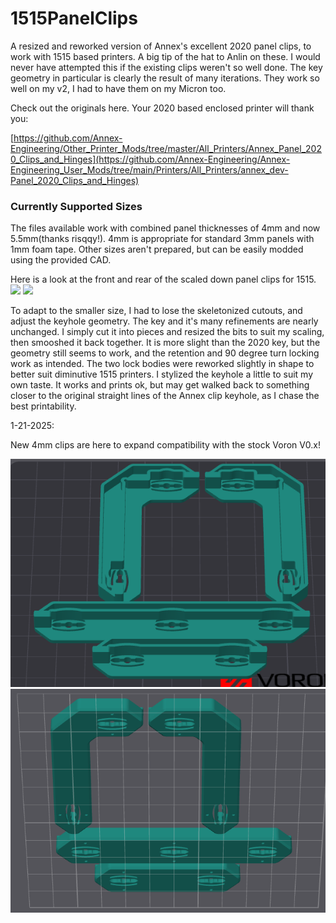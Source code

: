 # 1515PanelClips
 A resized and reworked version of Annex's excellent 2020 panel clips, to work with 1515 based printers. A big tip of the hat to Anlin on these.  I would never have attempted this if the existing clips weren't so well done. The key geometry in particular is clearly the result of many iterations.  They work so well on my v2, I had to have them on my Micron too. 

Check out the originals here.  Your 2020 based enclosed printer will thank you:

[https://github.com/Annex-Engineering/Other_Printer_Mods/tree/master/All_Printers/Annex_Panel_2020_Clips_and_Hinges](https://github.com/Annex-Engineering/Annex-Engineering_User_Mods/tree/main/Printers/All_Printers/annex_dev-Panel_2020_Clips_and_Hinges)

### Currently Supported Sizes
The files available work with combined panel thicknesses of 4mm and now 5.5mm(thanks risqqy!).  4mm is appropriate for standard 3mm panels with 1mm foam tape.  Other sizes aren't prepared, but can be easily modded using the provided CAD.

Here is a look at the front and rear of the scaled down panel clips for 1515. 
![](/Images/clips_front.png)
![](/Images/clips_rear.png)

To adapt to the smaller size, I had to lose the skeletonized cutouts, and adjust the keyhole geometry.  The key and it's many refinements are nearly unchanged.  I simply cut it into pieces and resized the bits to suit my scaling, then smooshed it back together.  It is more slight than the 2020 key, but the geometry still seems to work, and the retention and 90 degree turn locking work as intended.  The two lock bodies were reworked slightly in shape to better suit diminutive 1515 printers.  I stylized the keyhole a little to suit my own taste.  It works and prints ok, but may get walked back to something closer to the original straight lines of the Annex clip keyhole, as I chase the best printability.  


1-21-2025:

New 4mm clips are here to expand compatibility with the stock Voron V0.x!

![](/Images/NEW_clips_front.png)
![](/Images/NEW_clips_rear.png)
